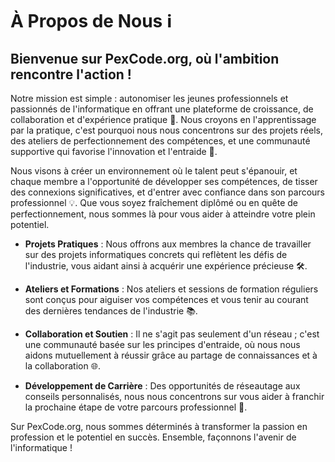 # À Propos de Nous ℹ️

## Bienvenue sur PexCode.org, où l'ambition rencontre l'action !

Notre mission est simple : autonomiser les jeunes professionnels et passionnés de l'informatique en offrant une plateforme de croissance, de collaboration et d'expérience pratique 🚀. Nous croyons en l'apprentissage par la pratique, c'est pourquoi nous nous concentrons sur des projets réels, des ateliers de perfectionnement des compétences, et une communauté supportive qui favorise l'innovation et l'entraide 🤝.

Nous visons à créer un environnement où le talent peut s'épanouir, et chaque membre a l'opportunité de développer ses compétences, de tisser des connexions significatives, et d'entrer avec confiance dans son parcours professionnel 💡. Que vous soyez fraîchement diplômé ou en quête de perfectionnement, nous sommes là pour vous aider à atteindre votre plein potentiel.

- **Projets Pratiques** : Nous offrons aux membres la chance de travailler sur des projets informatiques concrets qui reflètent les défis de l'industrie, vous aidant ainsi à acquérir une expérience précieuse 🛠.

- **Ateliers et Formations** : Nos ateliers et sessions de formation réguliers sont conçus pour aiguiser vos compétences et vous tenir au courant des dernières tendances de l'industrie 📚.

- **Collaboration et Soutien** : Il ne s'agit pas seulement d'un réseau ; c'est une communauté basée sur les principes d'entraide, où nous nous aidons mutuellement à réussir grâce au partage de connaissances et à la collaboration 🌐.

- **Développement de Carrière** : Des opportunités de réseautage aux conseils personnalisés, nous nous concentrons sur vous aider à franchir la prochaine étape de votre parcours professionnel 🎯.

Sur PexCode.org, nous sommes déterminés à transformer la passion en profession et le potentiel en succès. Ensemble, façonnons l'avenir de l'informatique !
